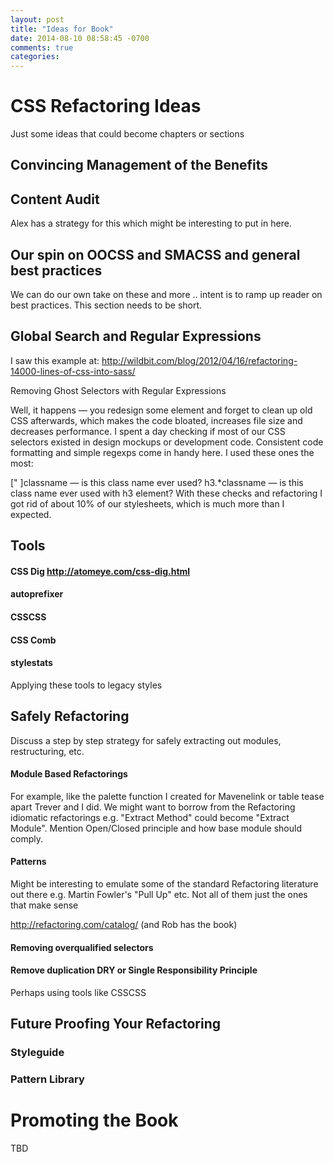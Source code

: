 ```yaml
---
layout: post
title: "Ideas for Book"
date: 2014-08-10 08:58:45 -0700
comments: true
categories:
---
```

# CSS Refactoring Ideas

Just some ideas that could become chapters or sections


## Convincing Management of the Benefits

## Content Audit

Alex has a strategy for this which might be interesting to put in here.

## Our spin on OOCSS and SMACSS and general best practices

We can do our own take on these and more .. intent is to ramp up reader on best practices. This section needs to be short.

## Global Search and Regular Expressions

I saw this example at: http://wildbit.com/blog/2012/04/16/refactoring-14000-lines-of-css-into-sass/

Removing Ghost Selectors with Regular Expressions

Well, it happens — you redesign some element and forget to clean up old CSS afterwards, which makes the code bloated, increases file size and decreases performance. I spent a day checking if most of our CSS selectors existed in design mockups or development code. Consistent code formatting and simple regexps come in handy here. I used these ones the most:

[" ]classname — is this class name ever used?
h3.*classname — is this class name ever used with h3 element?
With these checks and refactoring I got rid of about 10% of our stylesheets, which is much more than I expected.

## Tools

#### CSS Dig http://atomeye.com/css-dig.html
#### autoprefixer
#### CSSCSS
#### CSS Comb
#### stylestats

Applying these tools to legacy styles

## Safely Refactoring

Discuss a step by step strategy for safely extracting out modules, restructuring, etc.

#### Module Based Refactorings

For example, like the palette function I created for Mavenelink or table tease apart Trever and I did. We might want to borrow from the Refactoring idiomatic refactorings e.g. "Extract Method" could become "Extract Module". Mention Open/Closed principle and how base module should comply.

#### Patterns

Might be interesting to emulate some of the standard Refactoring literature out there e.g. Martin Fowler's  "Pull Up" etc. Not all of them just the ones that make sense

http://refactoring.com/catalog/ (and Rob has the book)

#### Removing overqualified selectors

#### Remove duplication DRY or Single Responsibility Principle

Perhaps using tools like CSSCSS


## Future Proofing Your Refactoring

### Styleguide
### Pattern Library

# Promoting the Book

TBD





